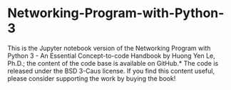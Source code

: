 # Networking-Program-with-Python-3
This is the Jupyter notebook version of the Networking Program with Python 3 - An Essential Concept-to-code Handbook by Huong Yen Le, Ph.D.; the content of the code base is available on GitHub.* The code is released under the BSD 3-Caus license. If you find this content useful, please consider supporting the work by buying the book!
